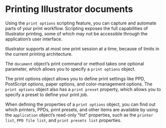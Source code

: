 # Printing Illustrator documents

Using the `print options` scripting feature, you can capture and automate parts of your print workflow. Scripting exposes the full capabilities of Illustrator printing, some of which may not be accessible through the application’s user interface.

Illustrator supports at most one print session at a time, because of limits in the current printing architecture.

The `document` object’s print command or method takes one optional parameter, which allows you to specify a `print options` object.

The print options object allows you to define print settings like PPD, PostScript options, paper options, and color-management options. The `print options` object also has a `print preset` property, which
allows you to specify a preset to define your print job.

When defining the properties of a `print options` object, you can find out which printers, PPDs, print presets, and other items are available by using the `application` object’s read-only “list” properties, such as the `printer list`, `PPD file list`, and `print presets list` properties.
